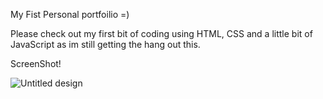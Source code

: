 My Fist Personal portfoilio =)

Please check out my first bit of coding using HTML, CSS and a little bit of JavaScript as im still getting the hang out this.

ScreenShot!

![Untitled design](https://github.com/user-attachments/assets/4e3968e6-4eb5-4aaa-8d05-a560f81dd3f9)
